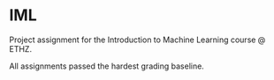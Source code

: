 # IML
Project assignment for the Introduction to Machine Learning course @ ETHZ.

All assignments passed the hardest grading baseline.
